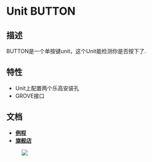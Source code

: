 # Unit BUTTON

## 描述

BUTTON是一个单按键unit，这个Unit能检测你是否按下了.

## 特性

-  Unit上配置两个乐高安装孔
-  GROVE接口

## 文档

- **[例程](zh_CN/file_to_display_null)**
- **[旗舰店](https://www.aliexpress.com/store/product/M5Stack-Official-Mini-Button-Unit-for-ESP32-Arduino-Micropython-Development-Kit-with-GROVE-GPIO-Port-Blockly/3226069_32921805637.html?spm=a2g1x.12024536.productList_2187621.8)**

<figure>
    <img src="assets/img/product_pics/units/M5GO_Unit_button.png">
</figure>